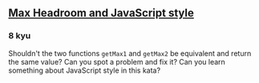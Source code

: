 <h2><a href=https://www.codewars.com/kata/52a47dd7e950edabfa000391/train/javascript target="_blank">Max Headroom and JavaScript style</a></h2><h3>8 kyu</h3><p>Shouldn't the two functions <code>getMax1</code> and <code>getMax2</code> be equivalent and return the same value? Can you spot a problem and fix it? Can you learn something about JavaScript style in this kata?</p>